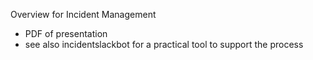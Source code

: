 Overview for Incident Management

- PDF of presentation
- see also incidentslackbot for a practical tool to support the process
